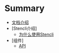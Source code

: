 # Summary

* [文档介绍](README.md)
* [Stencli介绍]
  * [为什么使用Stencli](introduction/whyStencli.md)
* [组件]
  * [API](components/API.md)


